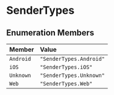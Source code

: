 # SenderTypes

## Enumeration Members

| Member | Value |
| :------ | :------ |
| `Android` | `"SenderTypes.Android"` |
| `iOS` | `"SenderTypes.iOS"` |
| `Unknown` | `"SenderTypes.Unknown"` |
| `Web` | `"SenderTypes.Web"` |
